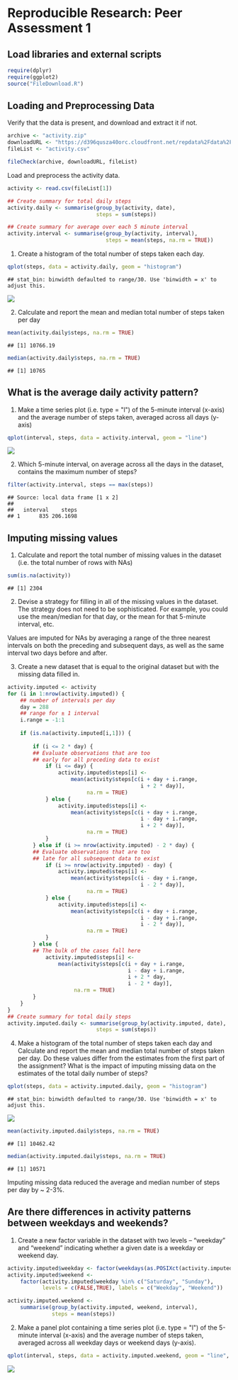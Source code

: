 # Reproducible Research: Peer Assessment 1


## Load libraries and external scripts


```r
require(dplyr)
require(ggplot2)
source("FileDownload.R")
```


## Loading and Preprocessing Data

Verify that the data is present, and download and extract it if not.


```r
archive <- "activity.zip"
downloadURL <- "https://d396qusza40orc.cloudfront.net/repdata%2Fdata%2Factivity.zip"
fileList <- "activity.csv"

fileCheck(archive, downloadURL, fileList)
```

Load and preprocess the activity data.


```r
activity <- read.csv(fileList[1])

## Create summary for total daily steps
activity.daily <- summarise(group_by(activity, date), 
                            steps = sum(steps))

## Create summary for average over each 5 minute interval
activity.interval <- summarise(group_by(activity, interval), 
                               steps = mean(steps, na.rm = TRUE))
```

1. Create a histogram of the total number of steps taken each day.


```r
qplot(steps, data = activity.daily, geom = "histogram")
```

```
## stat_bin: binwidth defaulted to range/30. Use 'binwidth = x' to adjust this.
```

![](PA1_template_files/figure-html/unnamed-chunk-4-1.png) 

2. Calculate and report the mean and median total number of steps taken per day


```r
mean(activity.daily$steps, na.rm = TRUE)
```

```
## [1] 10766.19
```

```r
median(activity.daily$steps, na.rm = TRUE)
```

```
## [1] 10765
```

## What is the average daily activity pattern?

1. Make a time series plot (i.e. type = "l") of the 5-minute interval (x-axis) and the average number of steps taken, averaged across all days (y-axis)


```r
qplot(interval, steps, data = activity.interval, geom = "line")
```

![](PA1_template_files/figure-html/unnamed-chunk-6-1.png) 

2. Which 5-minute interval, on average across all the days in the dataset, contains the maximum number of steps?


```r
filter(activity.interval, steps == max(steps))
```

```
## Source: local data frame [1 x 2]
## 
##   interval    steps
## 1      835 206.1698
```

## Imputing missing values

1. Calculate and report the total number of missing values in the dataset (i.e. the total number of rows with NAs)


```r
sum(is.na(activity))
```

```
## [1] 2304
```

2. Devise a strategy for filling in all of the missing values in the dataset. The strategy does not need to be sophisticated. For example, you could use the mean/median for that day, or the mean for that 5-minute interval, etc.

Values are imputed for NAs by averaging a range of the three nearest intervals on both the preceding and subsequent days, as well as the same interval two days before and after.

3. Create a new dataset that is equal to the original dataset but with the missing data filled in.


```r
activity.imputed <- activity
for (i in 1:nrow(activity.imputed)) {
    ## number of intervals per day
    day = 288
    ## range for ± 1 interval
    i.range = -1:1
    
    if (is.na(activity.imputed[i,1])) {
        
        if (i <= 2 * day) {
        ## Evaluate observations that are too
        ## early for all preceding data to exist
            if (i <= day) {
                activity.imputed$steps[i] <- 
                    mean(activity$steps[c(i + day + i.range, 
                                          i + 2 * day)], 
                         na.rm = TRUE)
            } else {
                activity.imputed$steps[i] <- 
                    mean(activity$steps[c(i + day + i.range, 
                                          i - day + i.range,
                                          i + 2 * day)], 
                         na.rm = TRUE)
            }
        } else if (i >= nrow(activity.imputed) - 2 * day) {
        ## Evaluate observations that are too 
        ## late for all subsequent data to exist
            if (i >= nrow(activity.imputed) - day) {
                activity.imputed$steps[i] <- 
                    mean(activity$steps[c(i - day + i.range, 
                                          i - 2 * day)], 
                         na.rm = TRUE)
            } else {
                activity.imputed$steps[i] <- 
                    mean(activity$steps[c(i + day + i.range, 
                                          i - day + i.range,
                                          i - 2 * day)], 
                         na.rm = TRUE)
            }
        } else {
        ## The bulk of the cases fall here
            activity.imputed$steps[i] <- 
                mean(activity$steps[c(i + day + i.range,
                                      i - day + i.range,
                                      i + 2 * day,
                                      i - 2 * day)],
                     na.rm = TRUE)
        }
    }
}
## Create summary for total daily steps
activity.imputed.daily <- summarise(group_by(activity.imputed, date), 
                            steps = sum(steps))
```

4. Make a histogram of the total number of steps taken each day and Calculate and report the mean and median total number of steps taken per day. Do these values differ from the estimates from the first part of the assignment? What is the impact of imputing missing data on the estimates of the total daily number of steps?


```r
qplot(steps, data = activity.imputed.daily, geom = "histogram")
```

```
## stat_bin: binwidth defaulted to range/30. Use 'binwidth = x' to adjust this.
```

![](PA1_template_files/figure-html/unnamed-chunk-10-1.png) 

```r
mean(activity.imputed.daily$steps, na.rm = TRUE)
```

```
## [1] 10462.42
```

```r
median(activity.imputed.daily$steps, na.rm = TRUE)
```

```
## [1] 10571
```

Imputing missing data reduced the average and median number of steps per day by ~ 2-3%.

## Are there differences in activity patterns between weekdays and weekends?

1. Create a new factor variable in the dataset with two levels – “weekday” and “weekend” indicating whether a given date is a weekday or weekend day.


```r
activity.imputed$weekday <- factor(weekdays(as.POSIXct(activity.imputed$date)))
activity.imputed$weekend <- 
    factor(activity.imputed$weekday %in% c("Saturday", "Sunday"), 
           levels = c(FALSE,TRUE), labels = c("Weekday", "Weekend"))

activity.imputed.weekend <- 
    summarise(group_by(activity.imputed, weekend, interval), 
              steps = mean(steps))
```

2. Make a panel plot containing a time series plot (i.e. type = "l") of the 5-minute interval (x-axis) and the average number of steps taken, averaged across all weekday days or weekend days (y-axis).


```r
qplot(interval, steps, data = activity.imputed.weekend, geom = "line", facets = weekend ~ .)
```

![](PA1_template_files/figure-html/unnamed-chunk-12-1.png) 

